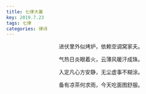 ```yaml
---
title: 七律大暑
key: 2019.7.23
tags: 七律
categories: 律诗
---
```


<p align="center">进伏里外似烤炉，依赖空调窝家夫。
</p>
<p align="center">气热日炎眼着火，云薄风暖汗成珠。
</p>
<p align="center">入定凡心方安静，无尘虚事不糊涂。
</p>
<p align="center">备有凉茶何求雨，今天吃面图舒服。
</p>
